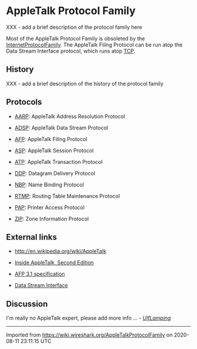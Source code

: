 # AppleTalk Protocol Family

XXX - add a brief description of the protocol family here

Most of the AppleTalk Protocol Family is obsoleted by the [InternetProtocolFamily](/InternetProtocolFamily). The AppleTalk Filing Protocol can be run atop the Data Stream Interface protocol, which runs atop [TCP](/TCP).

## History

XXX - add a brief description of the history of the protocol family

## Protocols

  - [AARP](/AARP): AppleTalk Address Resolution Protocol

  - [ADSP](/ADSP): AppleTalk Data Stream Protocol

  - [AFP](/AFP): AppleTalk Filing Protocol

  - [ASP](/ASP): AppleTalk Session Protocol

  - [ATP](/ATP): AppleTalk Transaction Protocol

  - [DDP](/DDP): Datagram Delivery Protocol

  - [NBP](/NBP): Name Binding Protocol

  - [RTMP](/RTMP): Routing Table Maintenance Protocol

  - [PAP](/PAP): Printer Access Protocol

  - [ZIP](/ZIP): Zone Information Protocol

## External links

  - <http://en.wikipedia.org/wiki/AppleTalk>

  - [Inside AppleTalk, Second Edition](http://developer.apple.com/macos/opentransport/docs/dev/Inside_AppleTalk.pdf)

  - [AFP 3.1 specification](http://developer.apple.com/documentation/Networking/Conceptual/AFP/index.html)

  - [Data Stream Interface](http://developer.apple.com/documentation/Networking/Conceptual/AFPClient/AFPClient-6.html)

## Discussion

I'm really no AppleTalk expert, please add more info ... - *[UlfLamping](/UlfLamping)*

---

Imported from https://wiki.wireshark.org/AppleTalkProtocolFamily on 2020-08-11 23:11:15 UTC
